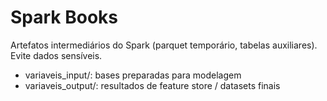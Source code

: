 # Spark Books
Artefatos intermediários do Spark (parquet temporário, tabelas auxiliares). Evite dados sensíveis.

- variaveis_input/: bases preparadas para modelagem
- variaveis_output/: resultados de feature store / datasets finais
